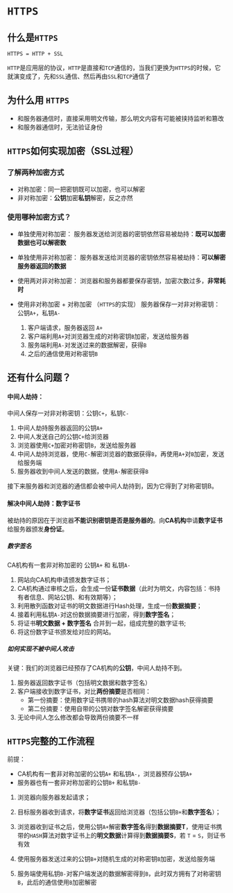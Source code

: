 # `HTTPS`

## 什么是`HTTPS`
`HTTPS = HTTP + SSL`

`HTTP`是应用层的协议，`HTTP`是直接和`TCP`通信的，当我们更换为`HTTPS`的时候，它就演变成了，先和`SSL`通信、然后再由`SSL`和`TCP`通信了

## 为什么用 `HTTPS`
- 和服务器通信时，直接采用明文传输，那么明文内容有可能被挟持监听和篡改
- 和服务器通信时，无法验证身份

## `HTTPS`如何实现加密（SSL过程）

### 了解两种加密方式
- 对称加密：同一把密钥既可以加密，也可以解密
- 非对称加密：**公钥**加密**私钥**解密，反之亦然

### 使用哪种加密方式？

- 单独使用对称加密：
服务器发送给浏览器的密钥依然容易被劫持：**既可以加密数据也可以解密数**

- 单独使用非对称加密：
服务器发送给浏览器的密钥依然容易被劫持：**可以解密服务器返回的数据**

- 使用两对非对称加密：
浏览器和服务器都要保存密钥，加密次数过多，**非常耗时**

- 使用非对称加密 + 对称加密 （`HTTPS`的实现）
服务器保存一对非对称密钥：公钥`A+`，私钥`A-`
    1. 客户端请求，服务器返回 `A+`
    2. 客户端利用`A+`对浏览器生成的对称密钥`B`加密，发送给服务器
    3. 服务端利用`A-`对发送过来的数据解密，获得`B`
    4. 之后的通信使用对称密钥`B`

## 还有什么问题？

#### 中间人劫持：
中间人保存一对非对称密钥：公钥`C+`，私钥`C-`
1. 中间人劫持服务器返回的公钥`A+`
2. 中间人发送自己的公钥`C+`给浏览器
3. 浏览器使用`C+`加密对称密钥`B`，发送给服务器
4. 中间人劫持浏览器，使用`C-`解密浏览器的数据获得`B`，再使用`A+`对`B`加密，发送给服务端
5. 服务器收到中间人发送的数据，使用`A-`解密获得`B`

接下来服务器和浏览器的通信都会被中间人劫持到，因为它得到了对称密钥B。

#### 解决中间人劫持：数字证书
被劫持的原因在于浏览器**不能识别密钥是否是服务器的**。向**CA机构**申请**数字证书**给服务器颁发**身份证**。

##### 数字签名
CA机构有一套非对称加密的 公钥`A+` 和 私钥`A-`
1. 网站向CA机构申请颁发数字证书；
2. CA机构通过审核之后，会生成一份**证书数据**（此时为明文，内容包括：书持有者信息、网站公钥、和有效期等）；
3. 利用散列函数对证书的明文数据进行Hash处理，生成一份**数据摘要**；
4. 接着利用私钥`A-`对这份数据摘要进行加密，得到**数字签名**；
5. 将证书**明文数据 + 数字签名** 合并到一起，组成完整的数字证书;
6. 将这份数字证书颁发给对应的网站。

##### 如何实现不被中间人攻击
关键：我们的浏览器已经预存了CA机构的**公钥**，中间人劫持不到。
1. 服务器返回数字证书（包括明文数据和数字签名）
2. 客户端接收到数字证书，对比**两份摘要**是否相同：
    - 第一份摘要：使用数字证书携带的hash算法对明文数据hash获得摘要
    - 第二份摘要：使用自带的公钥对数字签名解密获得摘要
3. 无论中间人怎么修改都会导致两份摘要不一样

## `HTTPS`完整的工作流程
前提：
- CA机构有一套非对称加密的公钥`A+` 和私钥`A-`，浏览器预存公钥`A+`
- 服务器也有一套非对称加密的公钥`B+` 和私钥`B-`

1. 浏览器向服务器发起请求；

2. 目标服务器收到请求，将**数字证书**返回给浏览器（包括公钥`B+`和**数字签名**）；

3. 浏览器收到证书之后，使用公钥`A+`解密**数字签名**得到**数据摘要T**，使用证书携带的`HASH`算法对数字证书上的**明文数据**计算得到**数据摘要S**，若 `T` = `S`，则证书有效

4. 使用服务器发送过来的公钥`B+`对随机生成的对称密钥`B`加密，发送给服务端

5. 服务端使用私钥`B-`对客户端发送的数据解密得到`B`，此时双方拥有了对称密钥`B`，此后的通信使用`B`加密解密